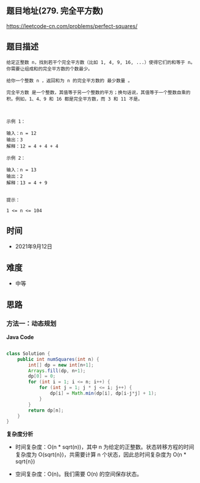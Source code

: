 
## 题目地址(279. 完全平方数)

https://leetcode-cn.com/problems/perfect-squares/

## 题目描述

```
给定正整数 n，找到若干个完全平方数（比如 1, 4, 9, 16, ...）使得它们的和等于 n。你需要让组成和的完全平方数的个数最少。

给你一个整数 n ，返回和为 n 的完全平方数的 最少数量 。

完全平方数 是一个整数，其值等于另一个整数的平方；换句话说，其值等于一个整数自乘的积。例如，1、4、9 和 16 都是完全平方数，而 3 和 11 不是。

 

示例 1：

输入：n = 12
输出：3 
解释：12 = 4 + 4 + 4

示例 2：

输入：n = 13
输出：2
解释：13 = 4 + 9
 

提示：

1 <= n <= 104
```

## 时间

- 2021年9月12日

## 难度

- 中等

## 思路

### 方法一：动态规划

**Java Code**

```java

class Solution {
    public int numSquares(int n) {
        int[] dp = new int[n+1];
        Arrays.fill(dp, n+1);
        dp[0] = 0;
        for (int i = 1; i <= n; i++) {
            for (int j = 1; j * j <= i; j++) {
                dp[i] = Math.min(dp[i], dp[i-j*j] + 1);
            }
        }
        return dp[n];
    }
}

```


**复杂度分析**

- 时间复杂度：O(n * sqrt(n))，其中 n 为给定的正整数。状态转移方程的时间复杂度为 O(sqrt{n})，共需要计算 n 个状态，因此总时间复杂度为 O(n * sqrt{n})

- 空间复杂度：O(n)。我们需要 O(n) 的空间保存状态。



